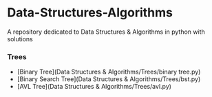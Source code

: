 # Data-Structures-Algorithms
A repository dedicated to Data Structures &amp; Algorithms in python with solutions

### Trees
* [Binary Tree](Data Structures & Algorithms/Trees/binary tree.py) 
* [Binary Search Tree](Data Structures & Algorithms/Trees/bst.py)
* [AVL Tree](Data Structures & Algorithms/Trees/avl.py)



